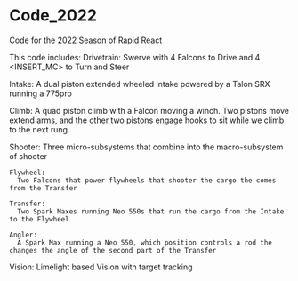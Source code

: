 # Code_2022
Code for the 2022 Season of Rapid React

This code includes:
  Drivetrain:
    Swerve with 4 Falcons to Drive and 4 <INSERT_MC> to Turn and Steer

  Intake:
    A dual piston extended wheeled intake powered by a Talon SRX running a 775pro
    
  Climb:
    A quad piston climb with a Falcon moving a winch. Two pistons move extend arms, and the other two pistons engage hooks to sit while we climb to the next rung.

  Shooter:
    Three micro-subsystems that combine into the macro-subsystem of shooter
    
    Flywheel:
      Two Falcons that power flywheels that shooter the cargo the comes from the Transfer
    
    Transfer:
      Two Spark Maxes running Neo 550s that run the cargo from the Intake to the Flywheel
    
    Angler:
      A Spark Max running a Neo 550, which position controls a rod the changes the angle of the second part of the Transfer

  Vision:
    Limelight based Vision with target tracking
